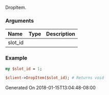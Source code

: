 DropItem.
### Arguments
**Name**|**Type**|**Description**
:---|:---|:---
slot_id||

### Example

```perl
my $slot_id = 1;

$client->DropItem($slot_id); # Returns void
```


Generated On 2018-01-15T13:04:48-08:00